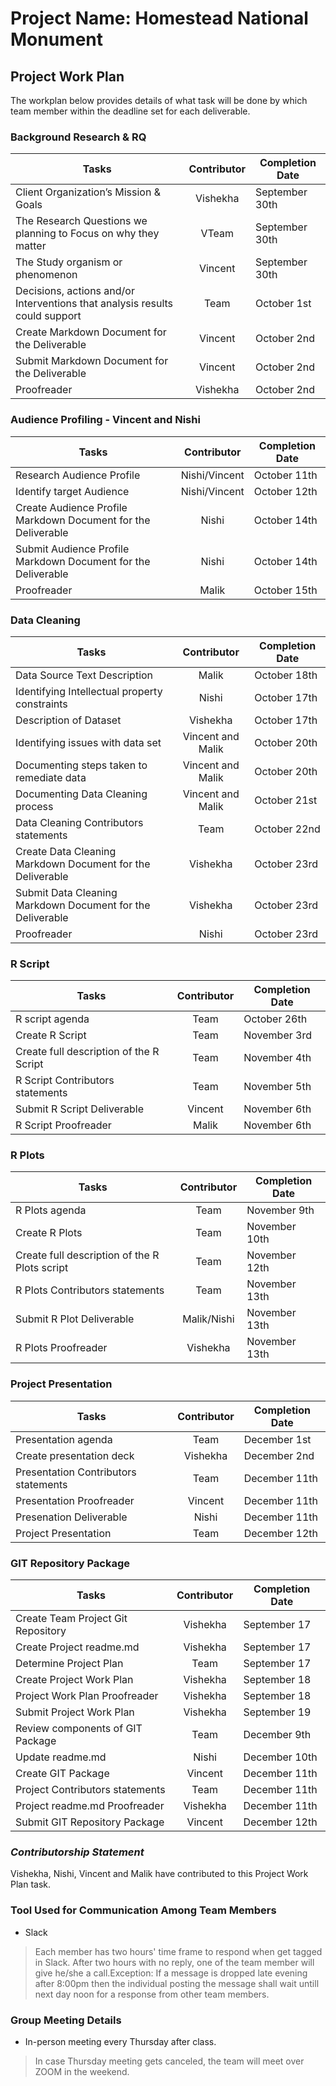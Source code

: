 # Project Name: Homestead National Monument


## Project Work Plan
The workplan below provides details of what task will be done by which team member within the deadline set for each deliverable.


### Background Research & RQ
 **Tasks**	                      |**Contributor**   |**Completion Date** |
|-------------------------------------|:----------------:|---------------|
|Client Organization’s Mission & Goals|    Vishekha              |  September 30th           |		
|The Research Questions we planning to Focus on why they matter    |VTeam|  September 30th    |	
|The Study organism or phenomenon	      |    Vincent              |  September 30th            |	
|Decisions, actions and/or Interventions that analysis results could support|Team| October 1st|	
|Create Markdown Document for the Deliverable   |Vincent | October 2nd              |		
|Submit Markdown Document for the Deliverable   |Vincent | October 2nd              |		
|Proofreader                  |    Vishekha              | October 2nd             |


### Audience Profiling - Vincent and Nishi 
|**Tasks**	                       |**Contributor**   |**Completion Date**|
|--------------------------------------|:----------------:|---------------|
|Research Audience Profile             |  Nishi/Vincent               |   October 11th            |		
|Identify target Audience	       |   Nishi/Vincent              |    October 12th           |
|Create Audience Profile Markdown Document for the Deliverable    |    Nishi              |  October 14th             |		
|Submit Audience Profile Markdown Document for the Deliverable    |    Nishi              |  October 14th             |	
|Proofreader	       |    Malik              |     October 15th          |


### Data Cleaning
|**Tasks**	                       |**Contributor**   |**Completion Date**|
|--------------------------------------|:----------------:|---------------|
|Data Source Text Description                      |    Malik              |      October 18th         |		
Identifying Intellectual property constraints|	Nishi |October 17th|	
Description of Dataset		| Vishekha            | October 17th  |
Identifying issues with data set	| Vincent and Malik	| October 20th |
Documenting steps taken to remediate data	| Vincent and Malik | October 20th|
Documenting Data Cleaning process| Vincent and Malik | October 21st |		
Data Cleaning Contributors statements	|Team	          | October 22nd              |
Create Data Cleaning Markdown Document for the Deliverable | Vishekha                |October 23rd|
|Submit Data Cleaning Markdown Document for the Deliverable    |    Vishekha              |  October 23rd             |	
Proofreader		| Nishi | October 23rd |


### R Script
|**Tasks**	                       |**Contributor**   |**Completion Date**|
|--------------------------------------|:----------------:|---------------|
|R script agenda|  Team           | October 26th|
|Create R Script		|  Team              |   November 3rd |	
|Create full description of the R Script	|	Team  | November 4th |
|R Script Contributors statements	|Team	| November 5th|
|Submit R Script Deliverable             |   Vincent                |November 6th |
|R Script Proofreader	| Malik  | November 6th |


### R Plots
|**Tasks**	                               |**Contributor**   |**Completion Date**|
|----------------------------------------------|:----------------:|---------------|
|R Plots agenda		| Team | November 9th |
|Create R Plots		| Team |    November 10th |
|Create full description of the R Plots script |   Team               |   November 12th            |
|R Plots Contributors statements	               |Team	| November 13th |
|Submit R Plot Deliverable                      |   Malik/Nishi                | November 13th |
|R Plots Proofreader	|Vishekha | November 13th |


### Project Presentation
|**Tasks**	                       |**Contributor**   |**Completion Date**|
|--------------------------------------|:----------------:|---------------|
|Presentation agenda     |    Team              |   December 1st            |		
|Create presentation deck	| Vishekha        | December 2nd |	
|Presentation Contributors statements	|Team	   | December 11th|
|Presentation Proofreader   | Vincent | December 11th |
|Presenation Deliverable| Nishi| December 11th|
|Project Presentation                   |    Team               | December 12th |


### GIT Repository Package
|**Tasks**	                       |**Contributor**   |**Completion Date**|
|--------------------------------------|:----------------:|---------------|
|Create Team Project Git Repository	       |  Vishekha                | September 17             |	
Create Project readme.md	       | Vishekha         | September 17 |
Determine Project Plan		       | Team              | September 17  |
Create Project Work Plan	       | Vishekha            | September 18  |
Project Work Plan Proofreader 	       | Vishekha             | September 18  |
Submit Project Work Plan               | Vishekha         | September 19  |
Review components of GIT Package     |Team		|December 9th |
Update readme.md		 | Nishi   | December 10th |
Create GIT Package		| Vincent |December 11th |
Project Contributors statements	       |Team	| December 11th |
Project readme.md Proofreader	  |Vishekha    |December 11th |
Submit GIT Repository Package  |       Vincent                | December 12th |

### _**Contributorship Statement**_

Vishekha, Nishi, Vincent and Malik have contributed to this Project Work Plan task. 


### Tool Used for Communication Among Team Members
* Slack
> Each member has two hours' time frame to respond when get tagged in Slack. After two hours with no reply, one of the team member will give he/she a call.Exception: If a message is dropped late evening after 8:00pm then the individual posting the message shall wait untill next day noon for a response from other team members.


### Group Meeting Details
* In-person meeting every Thursday after class.
>In case Thursday meeting gets canceled, the team will meet over ZOOM in the weekend.



